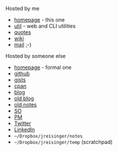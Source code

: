 Hosted by me

* [homepage](https://reisinge.net) - this one
* [util](http://util.reisinge.net) - web and CLI utilities
* [quotes](https://quotes.reisinge.net)
* [wiki](https://wiki.reisinge.net)
* [mail](https://mail.reisinge.net) ;-)

Hosted by someone else

* [homepage](https://jreisinger.github.io/) - formal one
* [github](https://github.com/jreisinger)
* [gists](https://gist.github.com/search?q=user%3Ajreisinger)
* [cpan](https://metacpan.org/author/REISINGE)
* [blog](https://jreisinger.github.io/blog2/)
* [old blog](https://jreisinger.blogspot.com)
* [old notes](https://jreisinger.github.io/notes/)
* [SO](https://stackoverflow.com/users/1039320/jreisinger)
* [PM](https://perlmonks.org/?node_id=6364;user=reisinge)
* [Twitter](https://twitter.com/JozefReisinger)
* [LinkedIn](https://www.linkedin.com/in/jozefreisinger/)
* `~/Dropbox/jreisinger/notes`
* `~/Dropbox/jreisinger/temp` (scratchpad)
